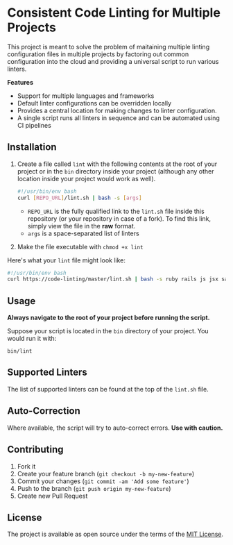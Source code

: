 

# Consistent Code Linting for Multiple Projects  
  
This project is meant to solve the problem of maitaining multiple linting configuration files in multiple projects by factoring out common configuration into the cloud and providing a universal script to run various linters.

**Features**

 - Support for multiple languages and frameworks
 - Default linter configurations can be overridden locally
 - Provides a central location for making changes to linter configuration.
 - A single script runs all linters in sequence and can be automated using CI pipelines
  
## Installation

1. Create a file called `lint` with the following contents at the root of your project or in the `bin` directory inside your project (although any other location inside your project would work as well).

    ```bash
    #!/usr/bin/env bash
    curl [REPO_URL]/lint.sh | bash -s [args]
    ```

    *  `REPO_URL` is the fully qualified link to the `lint.sh` file inside this repository (or your repository in case of a fork). To find this link, simply view the file in the **raw** format.
    * `args` is a space-separated list of linters

2. Make the file executable with `chmod +x lint`

Here's what your `lint` file might look like:

```bash
#!/usr/bin/env bash
curl https://code-linting/master/lint.sh | bash -s ruby rails js jsx sass
```

## Usage

**Always navigate to the root of your project before running the script.**

Suppose your script is located in the `bin` directory of your project. You would run it with:
  
`bin/lint`
  
## Supported Linters  
  
The list of supported linters can be found at the top of the `lint.sh` file.


## Auto-Correction  
  
Where available, the script will try to auto-correct errors. **Use with caution.**  

## Contributing 
  
1. Fork it  
2. Create your feature branch (`git checkout -b my-new-feature`)  
3. Commit your changes (`git commit -am 'Add some feature'`)  
4. Push to the branch (`git push origin my-new-feature`)  
5. Create new Pull Request  
  
  
## License  
  
The project is available as open source under the terms of the [MIT License](http://opensource.org/licenses/MIT).